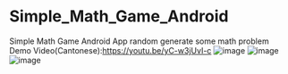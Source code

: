 # Simple_Math_Game_Android
Simple Math Game Android App
random generate some math problem
Demo Video(Cantonese):https://youtu.be/yC-w3jUvI-c
![image](https://user-images.githubusercontent.com/73983294/140640097-a676fb4a-2de1-4da3-ab32-ee1e053749a5.png)
![image](https://user-images.githubusercontent.com/73983294/140640101-97a9b90a-a768-4e01-81ee-6d7fca5d02f6.png)
![image](https://user-images.githubusercontent.com/73983294/140640103-052e8a51-3a11-4192-b011-692c9a43a25b.png)
